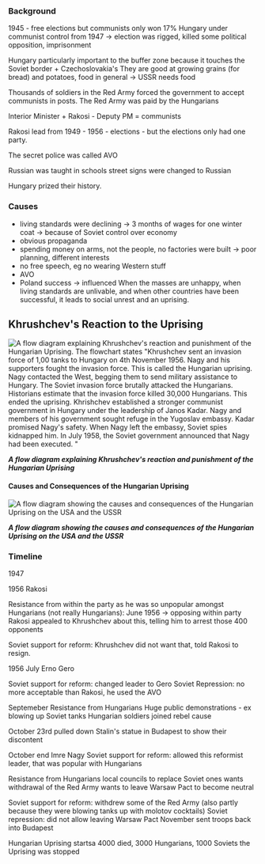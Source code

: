 ### Background
1945 - free elections but communists only won 17%
Hungary under communist control from 1947 -> election was rigged, killed some political opposition, imprisonment

Hungary particularly important to the buffer zone because it touches the Soviet border + Czechoslovakia's
They are good at growing grains (for bread) and potatoes, food in general -> USSR needs food

Thousands of soldiers in the Red Army forced the government to accept communists in posts.
The Red Army was paid by the Hungarians

Interior Minister + Rakosi - Deputy PM = communists

Rakosi lead from 1949 - 1956 - elections - but the elections only had one party.

The secret police was called AVO

Russian was taught in schools
street signs were changed to Russian

Hungary prized their history.
### Causes
- living standards were declining -> 3 months of wages for one winter coat -> because of Soviet control over economy
- obvious propaganda
- spending money on arms, not the people, no factories were built -> poor planning, different interests
- no free speech, eg no wearing Western stuff
- AVO
- Poland success -> influenced
When the masses are unhappy, when living standards are unlivable, and when other countries have been successful, it leads to social unrest and an uprising.
## Khrushchev's Reaction to the Uprising

![A flow diagram explaining Khrushchev's reaction and punishment of the Hungarian Uprising. The flowchart states "Khrushchev sent an invasion force of 1,00 tanks to Hungary on 4th November 1956. Nagy and his supporters fought the invasion force. This is called the Hungarian uprising. Nagy contacted the West, begging them to send military assistance to Hungary. The Soviet invasion force brutally attacked the Hungarians. Historians estimate that the invasion force killed 30,000 Hungarians. This ended the uprising. Khrishchev established a stronger communist government in Hungary under the leadership of Janos Kadar. Nagy and members of his government sought refuge in the Yugoslav embassy. Kadar promised Nagy's safety. When Nagy left the embassy, Soviet spies kidnapped him. In July 1958, the Soviet government announced that Nagy had been executed. "](https://cdn.savemyexams.com/cdn-cgi/image/f=auto,width=3840/https://cdn.savemyexams.com/uploads/2025/02/29841_hungarian-uprising-flowchart)

_**A flow diagram explaining Khrushchev's reaction and punishment of the Hungarian Uprising**_

#### Causes and Consequences of the Hungarian Uprising

![A flow diagram showing the causes and consequences of the Hungarian Uprising on the USA and the USSR](https://cdn.savemyexams.com/cdn-cgi/image/f=auto,width=3840/https://cdn.savemyexams.com/uploads/2024/02/hungarian-uprising-multi-flow-diagram.png)

_**A flow diagram showing the causes and consequences of the Hungarian Uprising on the USA and the USSR**_
### Timeline
1947

1956
Rakosi

Resistance from within the party as he was so unpopular amongst Hungarians (not really Hungarians):
June 1956 -> opposing within party
Rakosi appealed to Khrushchev about this, telling him to arrest those 400 opponents

Soviet support for reform: Khrushchev did not want that, told Rakosi to resign.


1956 July
Erno Gero


Soviet support for reform: changed leader to Gero
Soviet Repression: no more acceptable than Rakosi, he used the AVO

Septemeber
Resistance from Hungarians
Huge public demonstrations - ex blowing up Soviet tanks
Hungarian soldiers joined rebel cause

October 23rd
pulled down Stalin's statue in Budapest to show their discontent


October end
Imre Nagy
Soviet support for reform: allowed this reformist leader, that was popular with Hungarians

Resistance from Hungarians
local councils to replace Soviet ones
wants withdrawal of the Red Army
wants to leave Warsaw Pact to become neutral

Soviet support for reform: withdrew some of the Red Army (also partly because they were blowing tanks up with molotov cocktails)
Soviet repression: did not allow leaving Warsaw Pact
November
sent troops back into Budapest

Hungarian Uprising startsa
4000 died, 3000 Hungarians, 1000 Soviets
the Uprising was stopped


